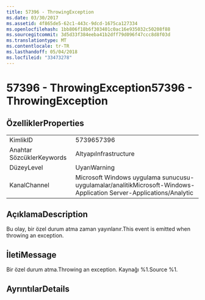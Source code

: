 ```yaml
---
title: 57396 - ThrowingException
ms.date: 03/30/2017
ms.assetid: 4f865de5-62c1-443c-9dcd-1675ca127334
ms.openlocfilehash: 1bb806f18b6f303401c0ac16e935032c50208f88
ms.sourcegitcommit: 3d5d33f384eeba41b2dff79d096f47ccc8d8f03d
ms.translationtype: MT
ms.contentlocale: tr-TR
ms.lasthandoff: 05/04/2018
ms.locfileid: "33473278"
---
```

# <a name="57396---throwingexception"></a><span data-ttu-id="e8e59-102">57396 - ThrowingException</span><span class="sxs-lookup"><span data-stu-id="e8e59-102">57396 - ThrowingException</span></span>
## <a name="properties"></a><span data-ttu-id="e8e59-103">Özellikler</span><span class="sxs-lookup"><span data-stu-id="e8e59-103">Properties</span></span>  
  
|||  
|-|-|  
|<span data-ttu-id="e8e59-104">Kimlik</span><span class="sxs-lookup"><span data-stu-id="e8e59-104">ID</span></span>|<span data-ttu-id="e8e59-105">57396</span><span class="sxs-lookup"><span data-stu-id="e8e59-105">57396</span></span>|  
|<span data-ttu-id="e8e59-106">Anahtar Sözcükler</span><span class="sxs-lookup"><span data-stu-id="e8e59-106">Keywords</span></span>|<span data-ttu-id="e8e59-107">Altyapı</span><span class="sxs-lookup"><span data-stu-id="e8e59-107">Infrastructure</span></span>|  
|<span data-ttu-id="e8e59-108">Düzey</span><span class="sxs-lookup"><span data-stu-id="e8e59-108">Level</span></span>|<span data-ttu-id="e8e59-109">Uyarı</span><span class="sxs-lookup"><span data-stu-id="e8e59-109">Warning</span></span>|  
|<span data-ttu-id="e8e59-110">Kanal</span><span class="sxs-lookup"><span data-stu-id="e8e59-110">Channel</span></span>|<span data-ttu-id="e8e59-111">Microsoft Windows uygulama sunucusu-uygulamalar/analitik</span><span class="sxs-lookup"><span data-stu-id="e8e59-111">Microsoft-Windows-Application Server-Applications/Analytic</span></span>|  
  
## <a name="description"></a><span data-ttu-id="e8e59-112">Açıklama</span><span class="sxs-lookup"><span data-stu-id="e8e59-112">Description</span></span>  
 <span data-ttu-id="e8e59-113">Bu olay, bir özel durum atma zaman yayınlanır.</span><span class="sxs-lookup"><span data-stu-id="e8e59-113">This event is emitted when throwing an exception.</span></span>  
  
## <a name="message"></a><span data-ttu-id="e8e59-114">İleti</span><span class="sxs-lookup"><span data-stu-id="e8e59-114">Message</span></span>  
 <span data-ttu-id="e8e59-115">Bir özel durum atma.</span><span class="sxs-lookup"><span data-stu-id="e8e59-115">Throwing an exception.</span></span> <span data-ttu-id="e8e59-116">Kaynağı %1.</span><span class="sxs-lookup"><span data-stu-id="e8e59-116">Source %1.</span></span>  
  
## <a name="details"></a><span data-ttu-id="e8e59-117">Ayrıntılar</span><span class="sxs-lookup"><span data-stu-id="e8e59-117">Details</span></span>
